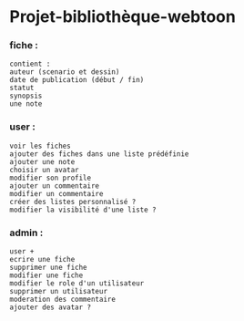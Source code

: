 # Projet-bibliothèque-webtoon

### fiche :
    contient :
    auteur (scenario et dessin)
    date de publication (début / fin)
    statut
    synopsis
    une note

### user :
    voir les fiches
    ajouter des fiches dans une liste prédéfinie
    ajouter une note
    choisir un avatar
    modifier son profile
    ajouter un commentaire
    modifier un commentaire
    créer des listes personnalisé ?
    modifier la visibilité d'une liste ?

### admin :
    user +
    ecrire une fiche
    supprimer une fiche
    modifier une fiche
    modifier le role d'un utilisateur
    supprimer un utilisateur
    moderation des commentaire
    ajouter des avatar ?